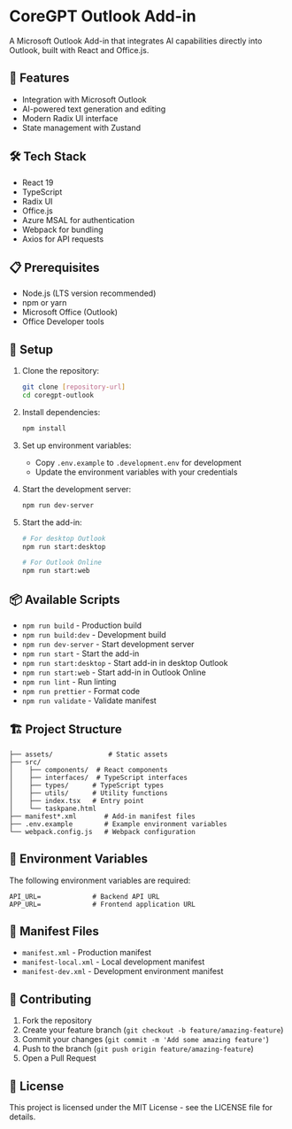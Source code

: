 # CoreGPT Outlook Add-in

A Microsoft Outlook Add-in that integrates AI capabilities directly into Outlook, built with React and Office.js.

## 🚀 Features

- Integration with Microsoft Outlook
- AI-powered text generation and editing
- Modern Radix UI interface
- State management with Zustand

## 🛠️ Tech Stack

- React 19
- TypeScript
- Radix UI
- Office.js
- Azure MSAL for authentication
- Webpack for bundling
- Axios for API requests

## 📋 Prerequisites

- Node.js (LTS version recommended)
- npm or yarn
- Microsoft Office (Outlook)
- Office Developer tools

## 🔧 Setup

1. Clone the repository:
   ```bash
   git clone [repository-url]
   cd coregpt-outlook
   ```

2. Install dependencies:
   ```bash
   npm install
   ```

3. Set up environment variables:
   - Copy `.env.example` to `.development.env` for development
   - Update the environment variables with your credentials

4. Start the development server:
   ```bash
   npm run dev-server
   ```

5. Start the add-in:
   ```bash
   # For desktop Outlook
   npm run start:desktop
   
   # For Outlook Online
   npm run start:web
   ```

## 📦 Available Scripts

- `npm run build` - Production build
- `npm run build:dev` - Development build
- `npm run dev-server` - Start development server
- `npm run start` - Start the add-in
- `npm run start:desktop` - Start add-in in desktop Outlook
- `npm run start:web` - Start add-in in Outlook Online
- `npm run lint` - Run linting
- `npm run prettier` - Format code
- `npm run validate` - Validate manifest

## 🏗️ Project Structure

```
├── assets/              # Static assets
├── src/
│    ├── components/  # React components
│    ├── interfaces/  # TypeScript interfaces
│    ├── types/      # TypeScript types
│    ├── utils/      # Utility functions
│    ├── index.tsx   # Entry point
│    └── taskpane.html
├── manifest*.xml       # Add-in manifest files
├── .env.example        # Example environment variables
└── webpack.config.js   # Webpack configuration
```

## 🔐 Environment Variables

The following environment variables are required:

```
API_URL=             # Backend API URL
APP_URL=             # Frontend application URL
```

## 📄 Manifest Files

- `manifest.xml` - Production manifest
- `manifest-local.xml` - Local development manifest
- `manifest-dev.xml` - Development environment manifest

## 🤝 Contributing

1. Fork the repository
2. Create your feature branch (`git checkout -b feature/amazing-feature`)
3. Commit your changes (`git commit -m 'Add some amazing feature'`)
4. Push to the branch (`git push origin feature/amazing-feature`)
5. Open a Pull Request

## 📝 License

This project is licensed under the MIT License - see the LICENSE file for details.
